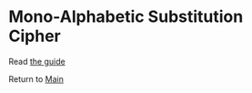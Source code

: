 # Mono-Alphabetic Substitution Cipher


Read [the guide](Readme.ipynb)


Return to [Main](../README.md)




